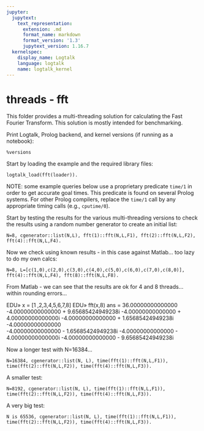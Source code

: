 ```yaml
---
jupyter:
  jupytext:
    text_representation:
      extension: .md
      format_name: markdown
      format_version: '1.3'
      jupytext_version: 1.16.7
  kernelspec:
    display_name: Logtalk
    language: logtalk
    name: logtalk_kernel
---
```


<!--
________________________________________________________________________

This file is part of Logtalk <https://logtalk.org/>  
SPDX-FileCopyrightText: 1998-2025 Paulo Moura <pmoura@logtalk.org>  
SPDX-License-Identifier: Apache-2.0

Licensed under the Apache License, Version 2.0 (the "License");
you may not use this file except in compliance with the License.
You may obtain a copy of the License at

    http://www.apache.org/licenses/LICENSE-2.0

Unless required by applicable law or agreed to in writing, software
distributed under the License is distributed on an "AS IS" BASIS,
WITHOUT WARRANTIES OR CONDITIONS OF ANY KIND, either express or implied.
See the License for the specific language governing permissions and
limitations under the License.
________________________________________________________________________
-->

# threads - fft

This folder provides a multi-threading solution for calculating the Fast
Fourier Transform. This solution is mostly intended for benchmarking.

Print Logtalk, Prolog backend, and kernel versions (if running as a notebook):

```logtalk
%versions
```

Start by loading the example and the required library files:

```logtalk
logtalk_load(fft(loader)).
```

NOTE: some example queries below use a proprietary predicate `time/1` in
order to get accurate goal times. This predicate is found on several Prolog
systems. For other Prolog compilers, replace the `time/1` call by any
appropriate timing calls (e.g., `cputime/0`).

Start by testing the results for the various multi-threading versions to check
the results using a random number generator to create an initial list:

```logtalk
N=8, cgenerator::list(N,L), fft(1)::fft(N,L,F1), fft(2)::fft(N,L,F2), fft(4)::fft(N,L,F4).
```

<!--
N = 8,
L = [c(0.562342, 0.37745), c(0.448983, 0.0468073), c(0.482978, 0.81187), c(0.229581, 0.879153), c(0.39853, 0.909), c(0.248164, 0.314326), c(0.744353, 0.0665809), c(0.381964, 0.993583)],
F1 = [c(3.4969, 4.39877), c(-0.0616465, -0.866927), c(1.24514, 0.493602), c(0.929429, -0.127675), c(0.879511, -0.0689684), c(-1.10131, -0.718926), c(-1.77806, 0.322397), c(0.888774, -0.412674)],
F2 = [c(3.4969, 4.39877), c(-0.0616465, -0.866927), c(1.24514, 0.493602), c(0.929429, -0.127675), c(0.879511, -0.0689684), c(-1.10131, -0.718926), c(-1.77806, 0.322397), c(0.888774, -0.412674)],
F4 = [c(3.4969, 4.39877), c(-0.0616465, -0.866927), c(1.24514, 0.493602), c(0.929429, -0.127675), c(0.879511, -0.0689684), c(-1.10131, -0.718926), c(-1.77806, 0.322397), c(0.888774, -0.412674)]

true.
-->

Now we check using known results - in this case against Matlab... too lazy to do my own calcs:

```logtalk
N=8, L=[c(1,0),c(2,0),c(3,0),c(4,0),c(5,0),c(6,0),c(7,0),c(8,0)], fft(4)::fft(N,L,F4), fft(8)::fft(N,L,F8).
```

<!--
N = 8,
L = [c(1, 0), c(2, 0), c(3, 0), c(4, 0), c(5, 0), c(6, 0), c(7, 0), c(8, 0)],
F4 = [c(36.0, 0.0), c(-4.0, -9.65686), c(-4.0, -4.0), c(-4.0, -1.65686), c(-4.0, 0.0), c(-4.0, 1.65686), c(-4.0, 4.0), c(-4.0, 9.65686)],
F8 = [c(36.0, 0.0), c(-4.0, -9.65686), c(-4.0, -4.0), c(-4.0, -1.65686), c(-4.0, 0.0), c(-4.0, 1.65686), c(-4.0, 4.0), c(-4.0, 9.65686)]

true.
-->

From Matlab - we can see that the results are ok for 4 and 8 threads... within rounding errors...

EDU» x = [1 ,2,3,4,5,6,7,8]
EDU» fft(x,8)
ans =
 36.00000000000000                     
-4.00000000000000 + 9.65685424949238i
-4.00000000000000 + 4.00000000000000i 
-4.00000000000000 + 1.65685424949238i
-4.00000000000000                     
-4.00000000000000 - 1.65685424949238i
-4.00000000000000 - 4.00000000000000i 
-4.00000000000000 - 9.65685424949238i


Now a longer test with N=16384...

```logtalk
N=16384, cgenerator::list(N, L), time(fft(1)::fft(N,L,F1)), time(fft(2)::fft(N,L,F2)), time(fft(4)::fft(N,L,F3)).
```

<!--
% 1,540,128 inferences, 1.18 CPU in 1.27 seconds (93% CPU, 1305193 Lips)
% 16,496 inferences, 1.23 CPU in 0.77 seconds (159% CPU, 13411 Lips)
% 16,495 inferences, 1.34 CPU in 0.54 seconds (249% CPU, 12310 Lips)

N = 16384,
L = [c(0.0980332, 0.534537), c(0.783046, 0.0702899), c(0.00399351, 0.458403), c(0.332693, 0.365153), c(0.584027, 0.271888), c(0.0550958, 0.545072), c(0.190854, 0.288811), c(0.0521769, 0.123861), c(..., ...)|...],
F1 = [c(8174.33, 8219.08), c(-20.8685, -26.0953), c(25.668, 53.9194), c(-27.0944, 19.5957), c(21.5431, -19.3457), c(29.1652, -14.5477), c(-9.71613, -11.4724), c(-30.8867, -26.4551), c(..., ...)|...],
F2 = [c(8174.33, 8219.08), c(-20.8685, -26.0953), c(25.668, 53.9194), c(-27.0944, 19.5957), c(21.5431, -19.3457), c(29.1652, -14.5477), c(-9.71613, -11.4724), c(-30.8867, -26.4551), c(..., ...)|...],
F3 = [c(8174.33, 8219.08), c(-20.8685, -26.0953), c(25.668, 53.9194), c(-27.0944, 19.5957), c(21.5431, -19.3457), c(29.1652, -14.5477), c(-9.71613, -11.4724), c(-30.8867, -26.4551), c(..., .

true.
-->

A smaller test:

```logtalk
N=8192, cgenerator::list(N, L), time(fft(1)::fft(N,L,F1)), time(fft(2)::fft(N,L,F2)), time(fft(4)::fft(N,L,F3)).
```

<!--
% 720,928 inferences, 0.55 CPU in 0.58 seconds (94% CPU, 1310778 Lips)
% 8,304 inferences, 0.55 CPU in 0.33 seconds (166% CPU, 15098 Lips)
% 8,304 inferences, 0.59 CPU in 0.24 seconds (241% CPU, 14075 Lips)

N = 8192,
L = [c(0.108653, 0.130382), c(0.299788, 0.366249), c(0.797314, 0.0934765), c(0.618671, 0.557751), c(0.23189, 0.736263), c(0.157462, 0.455775), c(0.398063, 0.128278), c(0.0265977, 0.540345), c(..., ...)|...],
F1 = [c(4119.95, 4113.57), c(-11.2542, 19.0867), c(29.8736, 13.7454), c(2.13094, -50.7658), c(-35.5401, 2.62093), c(-19.7409, 38.7919), c(28.3842, 56.9097), c(-11.8783, 8.50143), c(..., ...)|...],
F2 = [c(4119.95, 4113.57), c(-11.2542, 19.0867), c(29.8736, 13.7454), c(2.13094, -50.7658), c(-35.5401, 2.62093), c(-19.7409, 38.7919), c(28.3842, 56.9097), c(-11.8783, 8.50143), c(..., ...)|...],
F3 = [c(4119.95, 4113.57), c(-11.2542, 19.0867), c(29.8736, 13.7454), c(2.13094, -50.7658), c(-35.5401, 2.62093), c(-19.7409, 38.7919), c(28.3842, 56.9097), c(-11.8783, 8.50143), c(..., ...)|...]

true.
-->

A very big test:

```logtalk
N is 65536, cgenerator::list(N, L), time(fft(1)::fft(N,L,F1)), time(fft(2)::fft(N,L,F2)), time(fft(4)::fft(N,L,F3)).
```

<!--
% 6,946,848 inferences, 5.91 CPU in 6.42 seconds (92% CPU, 1175440 Lips)
% 65,648 inferences, 6.03 CPU in 3.80 seconds (159% CPU, 10887 Lips)
% 65,648 inferences, 6.31 CPU in 2.54 seconds (249% CPU, 10404 Lips)

N = 65536,
L = [c(0.416673, 0.410381), c(0.340778, 0.930646), c(0.373208, 0.0208154), c(0.853131, 0.265193), c(0.661878, 0.674402), c(0.99455, 0.599138), c(0.109308, 0.617546), c(0.187351, 0.0837411), c(..., ...)|...],
F1 = [c(32814.3, 32830.9), c(125.184, 70.4444), c(-100.912, 55.0937), c(3.58732, -131.877), c(107.255, 2.85792), c(-128.124, 25.6776), c(56.3197, -29.6811), c(-66.6174, -108.857), c(..., ...)|...],
F2 = [c(32814.3, 32830.9), c(125.184, 70.4444), c(-100.912, 55.0937), c(3.58732, -131.877), c(107.255, 2.85792), c(-128.124, 25.6776), c(56.3197, -29.6811), c(-66.6174, -108.857), c(..., ...)|...],
F3 = [c(32814.3, 32830.9), c(125.184, 70.4444), c(-100.912, 55.0937), c(3.58732, -131.877), c(107.255, 2.85792), c(-128.124, 25.6776), c(56.3197, -29.6811), c(-66.6174, -108.857), c(..., ...)|...]

true.
-->
